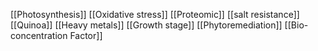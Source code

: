 [[Photosynthesis]]
[[Oxidative stress]]
[[Proteomic]]
[[salt resistance]]
[[Quinoa]]
[[Heavy metals]]
[[Growth stage]]
[[Phytoremediation]]
[[Bio-concentration Factor]]
